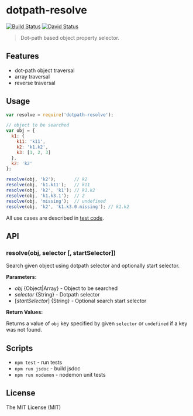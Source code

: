 # dotpath-resolve

[![Build Status](https://travis-ci.org/tsertkov/dotpath-resolve.svg)](https://travis-ci.org/tsertkov/dotpath-resolve)
[![David Status](https://david-dm.org/tsertkov/dotpath-resolve.png)](https://david-dm.org/tsertkov/dotpath-resolve)

> Dot-path based object property selector.

## Features

- dot-path object traversal
- array traversal
- reverse traversal

## Usage

```javascript
var resolve = require('dotpath-resolve');

// object to be searched
var obj = {
  k1: {
    k11: 'k11',
    k2: 'k1.k2',
    k3: [1, 2, 3]
  },
  k2: 'k2'
};

resolve(obj, 'k2');       // k2
resolve(obj, 'k1.k11');   // k11
resolve(obj, 'k2', 'k1'); // k1.k2
resolve(obj, 'k1.k3.1');  // 2
resolve(obj, 'missing');  // undefined
resolve(obj, 'k2', 'k1.k3.0.missing'); // k1.k2
```

All use cases are described in [test code](https://github.com/tsertkov/dotpath-resolve/blob/master/test/resolve.js).

## API

### resolve(obj, selector [, startSelector])

Search given object using dotpath selector and optionally start selector.

**Parameters:**

- *obj* {Object|Array} - Object to be searched
- *selector* {String} - Dotpath selector
- [*startSelector*] {String} - Optional search start selector

**Return Values:**

Returns a value of `obj` key specified by given `selector` or `undefined` if a key was not found.

## Scripts

- `npm test` - run tests
- `npm run jsdoc` - build jsdoc
- `npm run nodemon` - nodemon unit tests

## License

The MIT License (MIT)

